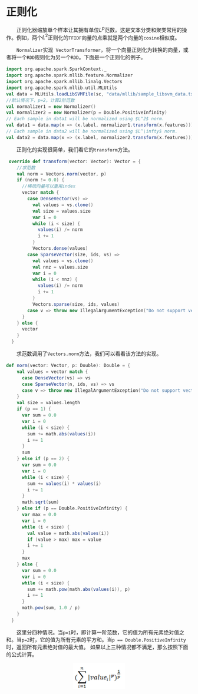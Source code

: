 # 正则化

&emsp;&emsp;正则化器缩放单个样本让其拥有单位$L^{p}$范数。这是文本分类和聚类常用的操作。例如，两个$L^{2}$正则化的`TFIDF`向量的点乘就是两个向量的`cosine`相似度。

&emsp;&emsp;`Normalizer`实现` VectorTransformer`，将一个向量正则化为转换的向量，或者将一个`RDD`规则化为另一个`RDD`。下面是一个正则化的例子。

```scala
import org.apache.spark.SparkContext._
import org.apache.spark.mllib.feature.Normalizer
import org.apache.spark.mllib.linalg.Vectors
import org.apache.spark.mllib.util.MLUtils
val data = MLUtils.loadLibSVMFile(sc, "data/mllib/sample_libsvm_data.txt")
//默认情况下，p=2。计算2阶范数
val normalizer1 = new Normalizer()
val normalizer2 = new Normalizer(p = Double.PositiveInfinity)
// Each sample in data1 will be normalized using $L^2$ norm.
val data1 = data.map(x => (x.label, normalizer1.transform(x.features)))
// Each sample in data2 will be normalized using $L^\infty$ norm.
val data2 = data.map(x => (x.label, normalizer2.transform(x.features)))
```
&emsp;&emsp;正则化的实现很简单，我们看它的`transform`方法。

```scala
 override def transform(vector: Vector): Vector = {
    //求范数
    val norm = Vectors.norm(vector, p)
    if (norm != 0.0) {
      //稀疏向量可以重用index
      vector match {
        case DenseVector(vs) =>
          val values = vs.clone()
          val size = values.size
          var i = 0
          while (i < size) {
            values(i) /= norm
            i += 1
          }
          Vectors.dense(values)
        case SparseVector(size, ids, vs) =>
          val values = vs.clone()
          val nnz = values.size
          var i = 0
          while (i < nnz) {
            values(i) /= norm
            i += 1
          }
          Vectors.sparse(size, ids, values)
        case v => throw new IllegalArgumentException("Do not support vector type " + v.getClass)
      }
    } else {
      vector
    }
  }
```
&emsp;&emsp;求范数调用了`Vectors.norm`方法，我们可以看看该方法的实现。

```scala
def norm(vector: Vector, p: Double): Double = {
    val values = vector match {
      case DenseVector(vs) => vs
      case SparseVector(n, ids, vs) => vs
      case v => throw new IllegalArgumentException("Do not support vector type " + v.getClass)
    }
    val size = values.length
    if (p == 1) {
      var sum = 0.0
      var i = 0
      while (i < size) {
        sum += math.abs(values(i))
        i += 1
      }
      sum
    } else if (p == 2) {
      var sum = 0.0
      var i = 0
      while (i < size) {
        sum += values(i) * values(i)
        i += 1
      }
      math.sqrt(sum)
    } else if (p == Double.PositiveInfinity) {
      var max = 0.0
      var i = 0
      while (i < size) {
        val value = math.abs(values(i))
        if (value > max) max = value
        i += 1
      }
      max
    } else {
      var sum = 0.0
      var i = 0
      while (i < size) {
        sum += math.pow(math.abs(values(i)), p)
        i += 1
      }
      math.pow(sum, 1.0 / p)
    }
  }
```
&emsp;&emsp;这里分四种情况。当`p=1`时，即计算一阶范数，它的值为所有元素绝对值之和。当`p=2`时，它的值为所有元素的平方和。当`p == Double.PositiveInfinity`时，返回所有元素绝对值的最大值。
如果以上三种情况都不满足，那么按照下面的公式计算。

<div  align="center"><img src="imgs/4.1.png" width = "140" height = "70" alt="4.1" align="center" /></div><br>


